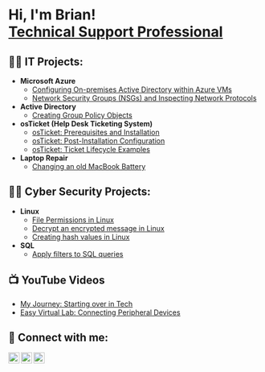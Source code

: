 <h1>Hi, I'm Brian! <br/><a href="https://www.linkedin.com/in/brianrivera22/">Technical Support Professional</a>

<h2>👨‍💻 IT Projects:</h2>

- <b>Microsoft Azure</b>
  - [Configuring On-premises Active Directory within Azure VMs](https://github.com/BrianRivera22/configure_AD/blob/main/README.md)
  - [Network Security Groups (NSGs) and Inspecting Network Protocols](https://github.com/BrianRivera22/azure_network_protocols/blob/main/README.md)
- <b>Active Directory</b>
  - [Creating Group Policy Objects](https://github.com/BrianRivera22/AD_GPO/blob/main/README.md)
- <b>osTicket (Help Desk Ticketing System)</b>
  - [osTicket: Prerequisites and Installation](https://github.com/BrianRivera22/osticket_prereqs/blob/main/README.md)
  - [osTicket: Post-Installation Configuration](https://github.com/BrianRivera22/post_install_config/blob/main/README.md)
  - [osTicket: Ticket Lifecycle Examples](https://github.com/BrianRivera22/ticket_lifecycle/blob/main/README.md)
- <b>Laptop Repair </b>
  - [Changing an old MacBook Battery](https://github.com/BrianRivera22/changing-macbook-pro-battery/blob/main/README.md)
 
<h2>👨‍💻 Cyber Security Projects:</h2>

- <b>Linux </b>
  - [File Permissions in Linux](https://github.com/BrianRivera22/File-permissions-in-Linux/blob/main/README.md)
  - [Decrypt an encrypted message in Linux](https://github.com/BrianRivera22/Decrypt-an-encrypted-message/blob/main/README.md)
  - [Creating hash values in Linux](https://github.com/BrianRivera22/Create-hash-values/blob/main/README.md)   
- <b>SQL</b>
  - [Apply filters to SQL queries](https://github.com/BrianRivera22/Apply-filters-to-SQL-queries/blob/main/README.md)


<h2>📺 YouTube Videos</h2>

- <u>[My Journey: Starting over in Tech](https://youtu.be/UpeNVfCLA8k?si=k9kt1j8CCEZGIrtx)</u>
- <u>[Easy Virtual Lab: Connecting Peripheral Devices](https://www.youtube.com/watch?v=MqQiZ7NIiC4&t=61s)</u>
  


<h2> 🤳 Connect with me:</h2>

[<img align="left" alt="JoshMadakor | LinkedIn" width="22px" src="https://cdn.jsdelivr.net/npm/simple-icons@v3/icons/linkedin.svg" />][linkedin]
[<img align="left" alt="JoshMadakor | YouTube" width="22px" src="https://cdn.jsdelivr.net/npm/simple-icons@v3/icons/youtube.svg" />][youtube]
[<img align="left" alt="JoshMadakor | Instagram" width="22px" src="https://cdn.jsdelivr.net/npm/simple-icons@v3/icons/instagram.svg" />][instagram]

[linkedin]: https://linkedin.com/in/brianrivera22
[youtube]: https://www.youtube.com/@cyberwithbrian
[instagram]: https://www.instagram.com/cyberwithbrian

<!--
**BrianRivera22/BrianRivera22** is a ✨ _special_ ✨ repository: its `README.md` (this file) appears on your Github profile!

Here are some ideas to add:

- 🔭 I’m currently working on ...
- 🌱 I’m currently learning ...
- 👯 I’m looking to collaborate on ...
- 🤔 I’m looking for help with ...
- 💬 Ask me about ...
- 📫 How to reach me: ...
- 😄 Pronouns: ...
- ⚡ Fun fact: ...
-->
